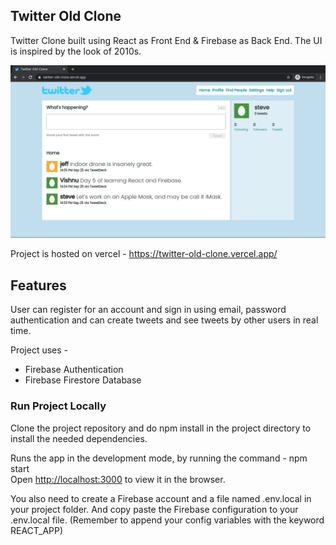 ## Twitter Old Clone

Twitter Clone built using React as Front End & Firebase as Back End. The UI is inspired by the look of 2010s.

!['twitter old clone home page screenshot'](twitter-old-clone-screenshot.png)

Project is hosted on vercel - https://twitter-old-clone.vercel.app/


## Features

User can register for an account and sign in using email, password authentication and can create tweets and see tweets by other users in real time.

Project uses - 

- Firebase Authentication
- Firebase Firestore Database

### Run Project Locally

Clone the project repository and do npm install in the project directory to install the needed dependencies.

Runs the app in the development mode, by running the command - npm start<br />
Open [http://localhost:3000](http://localhost:3000) to view it in the browser.

You also need to create a Firebase account and a file named .env.local in your project folder.
And copy paste the Firebase configuration to your .env.local file. (Remember to append your config variables with the keyword REACT_APP)
